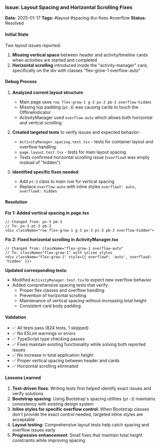 ### Issue: Layout Spacing and Horizontal Scrolling Fixes
**Date:** 2025-01-17
**Tags:** #layout #spacing #ui-fixes #overflow
**Status:** Resolved

#### Initial State
Two layout issues reported:
1. **Missing vertical space** between header and activity/timeline cards when activities are started and completed
2. **Horizontal scrolling** introduced inside the "activity-manager" card, specifically on the div with classes "flex-grow-1 overflow-auto"

#### Debug Process
1. **Analyzed current layout structure**:
   - Main page uses `row flex-grow-1 g-3 px-3 pb-3 overflow-hidden` 
   - Missing top padding (`pt-3`) was causing cards to touch the OfflineIndicator
   - ActivityManager used `overflow-auto` which allows both horizontal and vertical scrolling

2. **Created targeted tests** to verify issues and expected behavior:
   - `ActivityManager.spacing.test.tsx` - tests for container layout and overflow handling
   - `page.layout.test.tsx` - tests for main layout spacing
   - Tests confirmed horizontal scrolling issue (`overflowX` was empty instead of "hidden")

3. **Identified specific fixes needed**:
   - Add `pt-3` class to main row for vertical spacing
   - Replace `overflow-auto` with inline styles `overflowY: auto, overflowX: hidden`

#### Resolution
**Fix 1: Added vertical spacing in page.tsx**
```tsx
// Changed from: px-3 pb-3
// To: px-3 pt-3 pb-3
<div className="row flex-grow-1 g-3 px-3 pt-3 pb-3 overflow-hidden">
```

**Fix 2: Fixed horizontal scrolling in ActivityManager.tsx**
```tsx
// Changed from: className="flex-grow-1 overflow-auto"
// To: className="flex-grow-1" with inline styles
<div className="flex-grow-1" style={{ overflowY: 'auto', overflowX: 'hidden' }}>
```

**Updated corresponding tests**:
- Modified `ActivityManager.test.tsx` to expect new overflow behavior
- Added comprehensive spacing tests that verify:
  - Proper flex classes and overflow handling  
  - Prevention of horizontal scrolling
  - Maintenance of vertical spacing without increasing total height
  - Consistent card body padding

#### Validation
- ✅ All tests pass (824 tests, 1 skipped)
- ✅ No ESLint warnings or errors
- ✅ TypeScript type checking passes
- ✅ Fixes maintain existing functionality while solving both reported issues
- ✅ No increase in total application height
- ✅ Proper vertical spacing between header and cards
- ✅ Horizontal scrolling eliminated

#### Lessons Learned
1. **Test-driven fixes**: Writing tests first helped identify exact issues and verify solutions
2. **Bootstrap spacing**: Using Bootstrap's spacing utilities (`pt-3`) maintains consistency with existing design system
3. **Inline styles for specific overflow control**: When Bootstrap classes don't provide the exact control needed, targeted inline styles are acceptable
4. **Layout testing**: Comprehensive layout tests help catch spacing and overflow issues early
5. **Progressive enhancement**: Small fixes that maintain total height constraints while improving spacing
